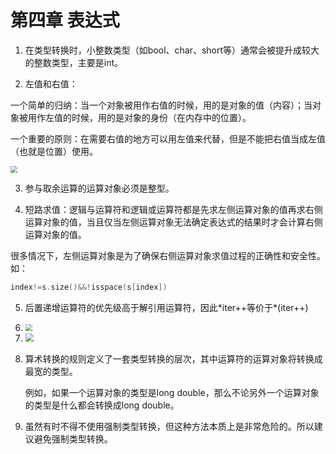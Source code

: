 # 第四章 表达式

1. 在类型转换时，小整数类型（如bool、char、short等）通常会被提升成较大的整数类型，主要是int。

2.  左值和右值：

   一个简单的归纳：当一个对象被用作右值的时候，用的是对象的值（内容）；当对象被用作左值的时候，用的是对象的身份（在内存中的位置）。

   一个重要的原则：在需要右值的地方可以用左值来代替，但是不能把右值当成左值（也就是位置）使用。

   <img src="D:\GitHub\CppPrimer5th\第四章 表达式\pic\pic1.png" style="zoom: 67%;" />

3.  参与取余运算的运算对象必须是整型。

4.  短路求值：逻辑与运算符和逻辑或运算符都是先求左侧运算对象的值再求右侧运算对象的值，当且仅当左侧运算对象无法确定表达式的结果时才会计算右侧运算对象的值。

   很多情况下，左侧运算对象是为了确保右侧运算对象求值过程的正确性和安全性。如：

   ```cpp
   index!=s.size()&&!isspace(s[index])
   ```

5. 后置递增运算符的优先级高于解引用运算符，因此\*iter++等价于\*(iter++)

6.  <img src="D:\GitHub\CppPrimer5th\第四章 表达式\pic\pic2.png" style="zoom: 67%;" />

7.  <img src="D:\GitHub\CppPrimer5th\第四章 表达式\pic\pic3.png" style="zoom:80%;" />

8. 算术转换的规则定义了一套类型转换的层次，其中运算符的运算对象将转换成最宽的类型。 

   例如，如果一个运算对象的类型是long double，那么不论另外一个运算对象的类型是什么都会转换成long double。

9.  虽然有时不得不使用强制类型转换，但这种方法本质上是非常危险的。所以建议避免强制类型转换。